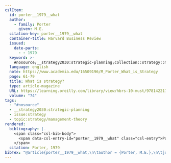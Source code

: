 ```yaml
---
cslItem:
  id: porter__1979__what
  author:
    - family: Porter
      given: M.E.
  citation-key: porter__1979__what
  container-title: Harvard Business Review
  issued:
    date-parts:
      - - 1979
  keyword: >-
    #nosource;__strategy2030:strategic-planning;collection::strategy::management-theory
  language: english
  note: https://www.academia.edu/16509196/M_Porter_What_is_Strategy
  page: 61-79
  title: What is strategy?
  type: article-magazine
  URL: https://learning.oreilly.com/library/view/hbrs-10-must/9781422172056/
  volume: "74"
tags:
  - "#nosource"
  - __strategy2030:strategic-planning
  - issue:strategy
  - topic:strategy/management-theory
rendered:
  bibliography: |-
    <span class="csl-bib-body">
      <span data-csl-entry-id="porter__1979__what" class="csl-entry">Porter, M. E. 1979. What is strategy? <i>Harvard Business Review</i>, <i>74</i>, 61–79. <a href='https://learning.oreilly.com/library/view/hbrs-10-must/9781422172056/'>https://learning.oreilly.com/library/view/hbrs-10-must/9781422172056/</a></span>
    </span>
  citation: Porter, 1979
bibTex: "@article{porter__1979__what,\n\tauthor = {Porter, M.E.},\n\tjournal = {Harvard Business Review},\n\tyear = {1979},\n\tnote = {https://www.academia.edu/16509196/M\\textunderscore{}Porter\\textunderscore{}What\\textunderscore{}is\\textunderscore{}Strategy},\n\tpages = {61--79},\n\ttitle = {What is strategy?},\n\thowpublished = {https://learning.oreilly.com/library/view/hbrs-10-must/9781422172056/},\n\tvolume = {74},\n}\n\n"
---
```

